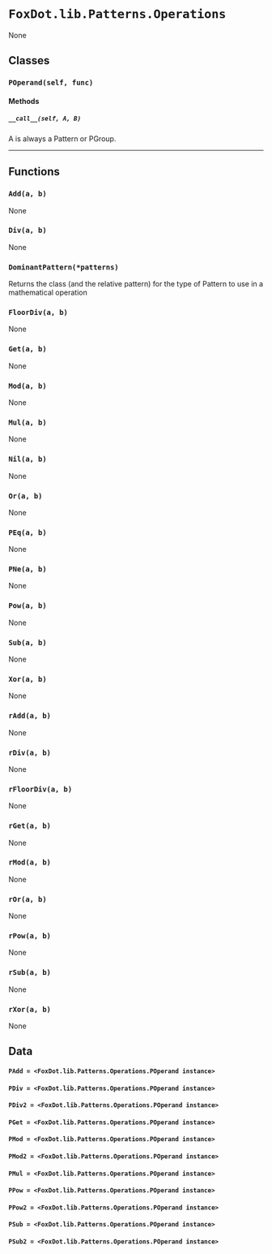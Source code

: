 # `FoxDot.lib.Patterns.Operations`

None

## Classes

### `POperand(self, func)`



#### Methods

##### `__call__(self, A, B)`

A is always a Pattern or PGroup.
        

---

## Functions

### `Add(a, b)`

None

### `Div(a, b)`

None

### `DominantPattern(*patterns)`

Returns the class (and the relative pattern) for the
type of Pattern to use in a mathematical operation 

### `FloorDiv(a, b)`

None

### `Get(a, b)`

None

### `Mod(a, b)`

None

### `Mul(a, b)`

None

### `Nil(a, b)`

None

### `Or(a, b)`

None

### `PEq(a, b)`

None

### `PNe(a, b)`

None

### `Pow(a, b)`

None

### `Sub(a, b)`

None

### `Xor(a, b)`

None

### `rAdd(a, b)`

None

### `rDiv(a, b)`

None

### `rFloorDiv(a, b)`

None

### `rGet(a, b)`

None

### `rMod(a, b)`

None

### `rOr(a, b)`

None

### `rPow(a, b)`

None

### `rSub(a, b)`

None

### `rXor(a, b)`

None

## Data

#### `PAdd = <FoxDot.lib.Patterns.Operations.POperand instance>`

#### `PDiv = <FoxDot.lib.Patterns.Operations.POperand instance>`

#### `PDiv2 = <FoxDot.lib.Patterns.Operations.POperand instance>`

#### `PGet = <FoxDot.lib.Patterns.Operations.POperand instance>`

#### `PMod = <FoxDot.lib.Patterns.Operations.POperand instance>`

#### `PMod2 = <FoxDot.lib.Patterns.Operations.POperand instance>`

#### `PMul = <FoxDot.lib.Patterns.Operations.POperand instance>`

#### `PPow = <FoxDot.lib.Patterns.Operations.POperand instance>`

#### `PPow2 = <FoxDot.lib.Patterns.Operations.POperand instance>`

#### `PSub = <FoxDot.lib.Patterns.Operations.POperand instance>`

#### `PSub2 = <FoxDot.lib.Patterns.Operations.POperand instance>`

